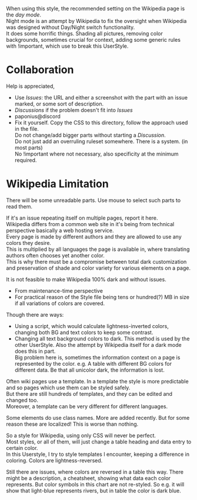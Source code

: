 When using this style, the recommended setting on the Wikipedia page is the *day mode*.  
Night mode is an attempt by Wikipedia to fix the oversight when Wikipedia was designed without Day/Night switch functionality.  
It does some horrific things. Shading all pictures, removing color backgrounds, sometimes crucial for context, adding some generic rules with !important, which use to break this UserStyle.

# Collaboration
Help is appreciated,  
- Use *Issues*: the URL and either a screenshot with the part with an issue marked, or some sort of description.  
- *Discussions* if the problem doesn't fit into *Issues*  
- paponius@discord
- Fix it yourself. Copy the CSS to this directory, follow the approach used in the file.  
  Do not change/add bigger parts without starting a *Discussion*.  
  Do not just add an overruling ruleset somewhere. There is a system. (in most parts)  
  No !important where not necessary, also specificity at the minimum required.  

# Wikipedia Limitation
There will be some unreadable parts. Use mouse to select such parts to read them.  

If it's an issue repeating itself on multiple pages, report it here.  
Wikipedia differs from a common web site in it's being from technical perspective basically a web hosting service.  
Every page is made by different authors and they are allowed to use any colors they desire.  
This is multiplied by all languages the page is available in, where translating authors often chooses yet another color.  
This is why there must be a compromise between total dark customization and preservation of shade and color variety for various elements on a page.  

It is not feasible to make Wikipedia 100% dark and without issues.  
- From maintenance-time perspective
- For practical reason of the Style file being tens or hundred(?) MB in size if all variations of colors are covered.

Though there are ways:  
- Using a script, which would calculate lightness-inverted colors, changing both BG and text colors to keep some contrast.
- Changing all text background colors to dark. This method is used by the other UserStyle. Also the attempt by Wikipedia itself for a dark mode does this in part.  
  Big problem here is, sometimes the information context on a page is represented by the color. e.g. A table with different BG colors for different data. Be that all unicolor dark, the information is lost.  

Often wiki pages use a template. In a template the style is more predictable and so pages which use them can be styled safely.  
But there are still hundreds of templates, and they can be edited and changed too.  
Moreover, a template can be very different for different languages.  

Some elements do use class names. More are added recently. But for some reason these are localized! This is worse than nothing.

So a style for Wikipedia, using only CSS will never be perfect.  
Most styles, or all of them, will just change a table heading and data entry to certain color.  
In this Userstyle, I try to style templates I encounter, keeping a difference in coloring. Colors are lightness-reversed.

Still there are issues, where colors are reversed in a table this way. There might be a description, a cheatsheet, showing what data each color represents.
But color symbols in this chart are not re-styled. So e.g. it will show that light-blue represents rivers, but in table the color is dark blue.  
